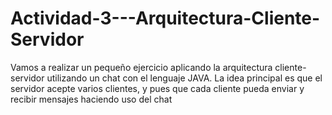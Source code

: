 # Actividad-3---Arquitectura-Cliente-Servidor
Vamos a realizar un pequeño ejercicio aplicando la arquitectura cliente-servidor utilizando un chat con el lenguaje JAVA. La idea principal es que el servidor acepte varios clientes, y pues que cada cliente pueda enviar y recibir mensajes haciendo uso del chat
